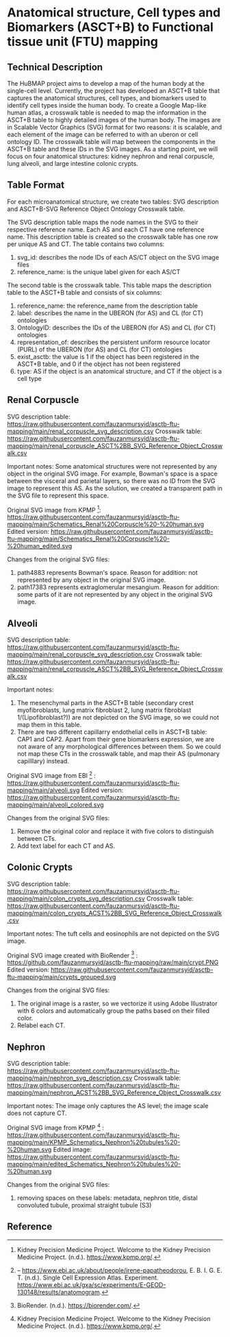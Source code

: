 # Anatomical structure, Cell types and Biomarkers (ASCT+B) to Functional tissue unit (FTU) mapping

## Technical Description

The HuBMAP project aims to develop a map of the human body at the single-cell level. Currently, the project has developed an ASCT+B table that captures the anatomical structures, cell types, and biomarkers used to identify cell types inside the human body. To create a Google Map-like human atlas, a crosswalk table is needed to map the information in the ASCT+B table to highly detailed images of the human body. The images are in Scalable Vector Graphics (SVG) format for two reasons: it is scalable, and each element of the image can be referred to with an uberon or cell ontology ID. The crosswalk table will map between the components in the ASCT+B table and these IDs in the SVG images. As a starting point, we will focus on four anatomical structures: kidney nephron and renal corpuscle, lung alveoli, and large intestine colonic crypts. 

## Table Format

For each microanatomical structure, we create two tables: SVG description and ASCT+B-SVG Reference Object Ontology Crosswalk table.

The SVG description table maps the node names in the SVG to their respective reference name. Each AS and each CT have one reference name. This description table is created so the crosswalk table has one row per unique AS and CT. The table contains two columns:
1. svg_id: describes the node IDs of each AS/CT object on the SVG image files
2. reference_name: is the unique label given for each AS/CT

The second table is the crosswalk table. This table maps the description table to the ASCT+B table and consists of six columns:
1. reference_name: the reference_name from the description table
2. label: describes the name in the UBERON (for AS) and CL (for CT) ontologies
3. OntologyID: describes the IDs of the UBERON (for AS) and CL (for CT) ontologies
4. representation_of: describes the persistent uniform resource locator (PURL) of the UBERON (for AS) and CL (for CT) ontologies
5. exist_asctb: the value is 1 if the object has been registered in the ASCT+B table, and 0 if the object has not been registered
6. type: AS if the object is an anatomical structure, and CT if the object is a cell type

## Renal Corpuscle

SVG description table: https://raw.githubusercontent.com/fauzanmursyid/asctb-ftu-mapping/main/renal_corpuscle_svg_description.csv
Crosswalk table: https://raw.githubusercontent.com/fauzanmursyid/asctb-ftu-mapping/main/renal_corpuscle_ASCT%2BB_SVG_Reference_Object_Crosswalk.csv

Important notes:
Some anatomical structures were not represented by any object in the original SVG image. For example, Bowman's space is a space between the visceral and parietal layers, so there was no ID from the SVG image to represent this AS. As the solution, we created a transparent path in the SVG file to represent this space. 

Original SVG image from KPMP [^1]: https://raw.githubusercontent.com/fauzanmursyid/asctb-ftu-mapping/main/Schematics_Renal%20Corpuscle%20-%20human.svg
Edited version: https://raw.githubusercontent.com/fauzanmursyid/asctb-ftu-mapping/main/Schematics_Renal%20Corpuscle%20-%20human_edited.svg

Changes from the original SVG files:
1. path4883 represents Bowman's space. Reason for addition: not represented by any object in the original SVG image.
2. path17383 represents extraglomerular mesangium. Reason for addition: some parts of it are not represented by any object in the original SVG image.

## Alveoli

SVG description table: https://raw.githubusercontent.com/fauzanmursyid/asctb-ftu-mapping/main/renal_corpuscle_svg_description.csv
Crosswalk table: https://raw.githubusercontent.com/fauzanmursyid/asctb-ftu-mapping/main/renal_corpuscle_ASCT%2BB_SVG_Reference_Object_Crosswalk.csv

Important notes:
1. The mesenchymal parts in the ASCT+B table (secondary crest myofibroblasts, lung matrix fibroblast 2, lung matrix fibroblast 1/(Lipofibroblast?)) are not depicted on the SVG image, so we could not map them in this table.
2. There are two different capillarry endothelial cells in ASCT+B table: CAP1 and CAP2. Apart from their gene biomarkers expression, we are not aware of any morphological differences between them. So we could not map these CTs in the crosswalk table, and map their AS (pulmonary capilllary) instead.

Original SVG image from EBI [^2] : https://raw.githubusercontent.com/fauzanmursyid/asctb-ftu-mapping/main/alveoli.svg 
Edited version: https://raw.githubusercontent.com/fauzanmursyid/asctb-ftu-mapping/main/alveoli_colored.svg

Changes from the original SVG files:
1. Remove the original color and replace it with five colors to distinguish between CTs.
2. Add text label for each CT and AS.

## Colonic Crypts

SVG description table: https://raw.githubusercontent.com/fauzanmursyid/asctb-ftu-mapping/main/colon_crypts_svg_description.csv
Crosswalk table: https://raw.githubusercontent.com/fauzanmursyid/asctb-ftu-mapping/main/colon_crypts_ACST%2BB_SVG_Reference_Object_Crosswalk.csv

Important notes:
The tuft cells and eosinophils are not depicted on the SVG image.

Original SVG image created with BioRender [^3] : https://github.com/fauzanmursyid/asctb-ftu-mapping/raw/main/crypt.PNG 
Edited version: https://raw.githubusercontent.com/fauzanmursyid/asctb-ftu-mapping/main/crypts_grouped.svg

Changes from the original SVG files:
1. The original image is a raster, so we vectorize it using Adobe Illustrator with 6 colors and automatically group the paths based on their filled color.
2. Relabel each CT.

## Nephron

SVG description table: https://raw.githubusercontent.com/fauzanmursyid/asctb-ftu-mapping/main/nephron_svg_description.csv
Crosswalk table: https://raw.githubusercontent.com/fauzanmursyid/asctb-ftu-mapping/main/nephron_ACST%2BB_SVG_Reference_Object_Crosswalk.csv

Important notes:
The image only captures the AS level; the image scale does not capture CT.

Original SVG image from KPMP [^1] : https://raw.githubusercontent.com/fauzanmursyid/asctb-ftu-mapping/main/KPMP_Schematics_Nephron%20tubules%20-%20human.svg
Edited image: https://raw.githubusercontent.com/fauzanmursyid/asctb-ftu-mapping/main/edited_Schematics_Nephron%20tubules%20-%20human.svg

Changes from the original SVG files:
1. removing spaces on these labels: metadata, nephron title, distal convoluted tubule, proximal straight tubule (S3)

## Reference

[^1]: Kidney Precision Medicine Project. Welcome to the Kidney Precision Medicine Project. (n.d.). https://www.kpmp.org/. 

[^2]: –&nbsp;https://www.ebi.ac.uk/about/people/irene-papatheodorou, E. B. I. G. E. T. (n.d.). Single&nbsp;Cell Expression&nbsp;Atlas. Experiment. https://www.ebi.ac.uk/gxa/sc/experiments/E-GEOD-130148/results/anatomogram. 

[^3]: BioRender. (n.d.). https://biorender.com/. 
